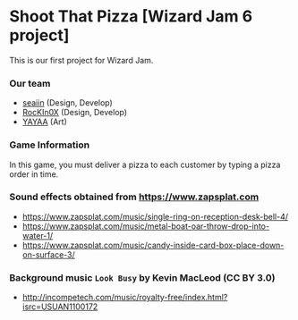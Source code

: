 # Shoot That Pizza [Wizard Jam 6 project]
This is our first project for Wizard Jam. 

### Our team
* [seaiin](https://github.com/seaiin) (Design, Develop)
* [RocKIn0X](https://github.com/RocKIn0X) (Design, Develop)
* [YAYAA](https://github.com/bnoly2b4l) (Art)

### Game Information
In this game, you must deliver a pizza to each customer by typing a pizza order in time.

### Sound effects obtained from https://www.zapsplat.com
* https://www.zapsplat.com/music/single-ring-on-reception-desk-bell-4/
* https://www.zapsplat.com/music/metal-boat-oar-throw-drop-into-water-1/
* https://www.zapsplat.com/music/candy-inside-card-box-place-down-on-surface-3/

### Background music `Look Busy` by Kevin MacLeod (CC BY 3.0)
* http://incompetech.com/music/royalty-free/index.html?isrc=USUAN1100172
